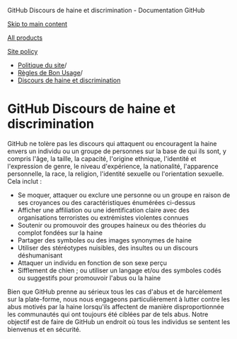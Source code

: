 GitHub Discours de haine et discrimination - Documentation GitHub

[Skip to main content](#main-content)

[All products](/fr)

[Site policy](/site-policy)

* [Politique du site](/fr/site-policy)/
* [Règles de Bon Usage](/fr/site-policy/acceptable-use-policies)/
* [Discours de haine et discrimination](/fr/site-policy/acceptable-use-policies/github-hate-speech-and-discrimination)

GitHub Discours de haine et discrimination
==========

GitHub ne tolère pas les discours qui attaquent ou encouragent la haine envers un individu ou un groupe de personnes sur la base de qui ils sont, y compris l'âge, la taille, la capacité, l'origine ethnique, l'identité et l'expression de genre, le niveau d'expérience, la nationalité, l'apparence personnelle, la race, la religion, l'identité sexuelle ou l'orientation sexuelle. Cela inclut :

* Se moquer, attaquer ou exclure une personne ou un groupe en raison de ses croyances ou des caractéristiques énumérées ci-dessus
* Afficher une affiliation ou une identification claire avec des organisations terroristes ou extrémistes violentes connues
* Soutenir ou promouvoir des groupes haineux ou des théories du complot fondées sur la haine
* Partager des symboles ou des images synonymes de haine
* Utiliser des stéréotypes nuisibles, des insultes ou un discours déshumanisant
* Attaquer un individu en fonction de son sexe perçu
* Sifflement de chien ; ou utiliser un langage et/ou des symboles codés ou suggestifs pour promouvoir l'abus ou la haine

Bien que GitHub prenne au sérieux tous les cas d'abus et de harcèlement sur la plate-forme, nous nous engageons particulièrement à lutter contre les abus motivés par la haine lorsqu'ils affectent de manière disproportionnée les communautés qui ont toujours été ciblées par de tels abus. Notre objectif est de faire de GitHub un endroit où tous les individus se sentent les bienvenus et en sécurité.
